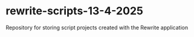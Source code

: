 # rewrite-scripts-13-4-2025
Repository for storing script projects created with the Rewrite application
